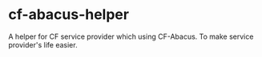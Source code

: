 # cf-abacus-helper
A helper for CF service provider which using CF-Abacus. To make service provider's life easier.
